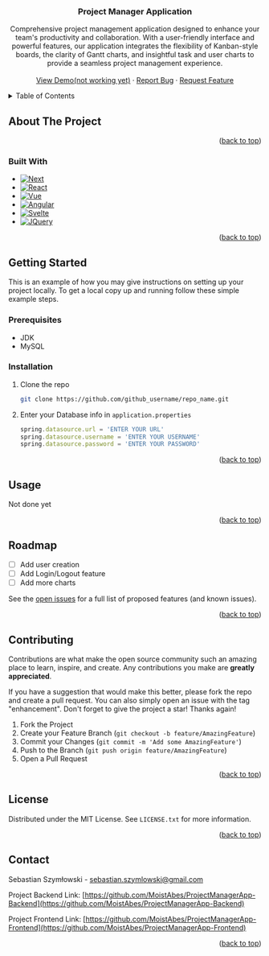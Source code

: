 <!-- Improved compatibility of back to top link: See: https://github.com/othneildrew/Best-README-Template/pull/73 -->
<a name="readme-top"></a>
<!--
*** Thanks for checking out the Best-README-Template. If you have a suggestion
*** that would make this better, please fork the repo and create a pull request
*** or simply open an issue with the tag "enhancement".
*** Don't forget to give the project a star!
*** Thanks again! Now go create something AMAZING! :D
-->







<!-- PROJECT LOGO -->
<br />
<div align="center">
  

<h3 align="center">Project Manager Application</h3>

  <p align="center">
    Comprehensive project management application designed to enhance your team's productivity and collaboration. With a user-friendly interface and powerful features, our application integrates the flexibility of Kanban-style boards, the clarity of Gantt charts, and insightful task and user charts to provide a seamless project management experience.
    <br />
    <br />
    <a href="https://github.com/github_username/repo_name">View Demo(not working yet)</a>
    ·
    <a href="https://github.com/MoistAbes/ProjectManagerApp-Backend/issues">Report Bug</a>
    ·
    <a href="https://github.com/github_username/repo_name/issues">Request Feature</a>
  </p>
</div>



<!-- TABLE OF CONTENTS -->
<details>
  <summary>Table of Contents</summary>
  <ol>
    <li>
      <a href="#about-the-project">About The Project</a>
      <ul>
        <li><a href="#built-with">Built With</a></li>
      </ul>
    </li>
    <li>
      <a href="#getting-started">Getting Started</a>
      <ul>
        <li><a href="#prerequisites">Prerequisites</a></li>
        <li><a href="#installation">Installation</a></li>
      </ul>
    </li>
    <li><a href="#usage">Usage</a></li>
    <li><a href="#roadmap">Roadmap</a></li>
    <li><a href="#contributing">Contributing</a></li>
    <li><a href="#license">License</a></li>
    <li><a href="#contact">Contact</a></li>
    <li><a href="#acknowledgments">Acknowledgments</a></li>
  </ol>
</details>



<!-- ABOUT THE PROJECT -->
## About The Project

<p align="right">(<a href="#readme-top">back to top</a>)</p>

### Built With

* [![Next][Next.js]][Next-url]
* [![React][React.js]][React-url]
* [![Vue][Vue.js]][Vue-url]
* [![Angular][Angular.io]][Angular-url]
* [![Svelte][Svelte.dev]][Svelte-url]
* [![JQuery][JQuery.com]][JQuery-url]

<p align="right">(<a href="#readme-top">back to top</a>)</p>



<!-- GETTING STARTED -->
## Getting Started

This is an example of how you may give instructions on setting up your project locally.
To get a local copy up and running follow these simple example steps.

### Prerequisites

- JDK
- MySQL

### Installation

1. Clone the repo
   ```sh
   git clone https://github.com/github_username/repo_name.git
   ```
2. Enter your Database info in `application.properties`
   ```js
   spring.datasource.url = 'ENTER YOUR URL'
   spring.datasource.username = 'ENTER YOUR USERNAME'
   spring.datasource.password = 'ENTER YOUR PASSWORD'
   ```

<p align="right">(<a href="#readme-top">back to top</a>)</p>



<!-- USAGE EXAMPLES -->
## Usage

Not done yet

<p align="right">(<a href="#readme-top">back to top</a>)</p>



<!-- ROADMAP -->
## Roadmap

- [ ] Add user creation 
- [ ] Add Login/Logout feature
- [ ] Add more charts

See the [open issues](https://github.com/MoistAbes/ProjectManagerApp-Backend/issues) for a full list of proposed features (and known issues).

<p align="right">(<a href="#readme-top">back to top</a>)</p>



<!-- CONTRIBUTING -->
## Contributing

Contributions are what make the open source community such an amazing place to learn, inspire, and create. Any contributions you make are **greatly appreciated**.

If you have a suggestion that would make this better, please fork the repo and create a pull request. You can also simply open an issue with the tag "enhancement".
Don't forget to give the project a star! Thanks again!

1. Fork the Project
2. Create your Feature Branch (`git checkout -b feature/AmazingFeature`)
3. Commit your Changes (`git commit -m 'Add some AmazingFeature'`)
4. Push to the Branch (`git push origin feature/AmazingFeature`)
5. Open a Pull Request

<p align="right">(<a href="#readme-top">back to top</a>)</p>



<!-- LICENSE -->
## License

Distributed under the MIT License. See `LICENSE.txt` for more information.

<p align="right">(<a href="#readme-top">back to top</a>)</p>



<!-- CONTACT -->
## Contact

Sebastian Szymłowski - sebastian.szymlowski@gmail.com

Project Backend Link: [https://github.com/MoistAbes/ProjectManagerApp-Backend](https://github.com/MoistAbes/ProjectManagerApp-Backend)

Project Frontend Link: [https://github.com/MoistAbes/ProjectManagerApp-Frontend](https://github.com/MoistAbes/ProjectManagerApp-Frontend)

<p align="right">(<a href="#readme-top">back to top</a>)</p>



<!-- MARKDOWN LINKS & IMAGES -->
<!-- https://www.markdownguide.org/basic-syntax/#reference-style-links -->
[contributors-shield]: https://img.shields.io/github/contributors/github_username/repo_name.svg?style=for-the-badge
[contributors-url]: https://github.com/MoistAbes/ProjectManagerApp-Backend/graphs/contributors
[forks-shield]: https://img.shields.io/github/forks/github_username/repo_name.svg?style=for-the-badge
[forks-url]: https://github.com/MoistAbes/ProjectManagerApp-Backend/network/members
[stars-shield]: https://img.shields.io/github/stars/github_username/repo_name.svg?style=for-the-badge
[stars-url]: https://github.com/MoistAbes/ProjectManagerApp-Backend/stargazers
[issues-shield]: https://img.shields.io/github/issues/github_username/repo_name.svg?style=for-the-badge
[issues-url]: https://github.com/MoistAbes/ProjectManagerApp-Backend/issues
[license-shield]: https://img.shields.io/github/license/github_username/repo_name.svg?style=for-the-badge
[license-url]: https://github.com/github_username/repo_name/blob/master/LICENSE.txt
[linkedin-shield]: https://img.shields.io/badge/-LinkedIn-black.svg?style=for-the-badge&logo=linkedin&colorB=555
[linkedin-url]: https://linkedin.com/in/linkedin_username
[product-screenshot]: images/screenshot.png
[Next.js]: https://img.shields.io/badge/Spring%20boot-lightgreen?style=for-the-badge&logo=spring
[Next-url]: https://nextjs.org/
[React.js]: https://img.shields.io/badge/Java-ED8B00?style=for-the-badge&logo=openjdk&logoColor=white
[React-url]: https://reactjs.org/
[Vue.js]: https://shields.io/badge/JavaScript-F7DF1E?logo=JavaScript&logoColor=000&style=flat-square
[Vue-url]: https://vuejs.org/
[Angular.io]: https://img.shields.io/badge/Hibernate-59666C?style=for-the-badge&logo=Hibernate&logoColor=white
[Angular-url]: https://angular.io/
[Svelte.dev]: https://img.shields.io/badge/-Swagger-%23Clojure?style=for-the-badge&logo=swagger&logoColor=white
[Svelte-url]: https://svelte.dev/
[Laravel.com]: https://img.shields.io/badge/Laravel-FF2D20?style=for-the-badge&logo=laravel&logoColor=white
[Laravel-url]: https://laravel.com
[Bootstrap.com]: https://img.shields.io/badge/Bootstrap-563D7C?style=for-the-badge&logo=bootstrap&logoColor=white
[Bootstrap-url]: https://getbootstrap.com
[JQuery.com]: https://img.shields.io/badge/jQuery-0769AD?style=for-the-badge&logo=jquery&logoColor=white
[JQuery-url]: https://jquery.com 
